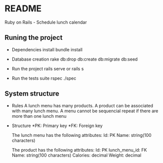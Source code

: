 # README

Ruby on Rails - Schedule lunch calendar

## Runing the project

* Dependencies install
  bundle install

* Database creation
  rake db:drop db:create db:migrate db:seed

* Run the project
  rails serve or rails s

* Run the tests suite
  rspec ./spec

## System structure

* Rules
    A lunch menu has many products. A product can be associated with many lunch menu.
    A menu cannot be sequencial repeat if there are more than one lunch menu

* Structure
  *PK: Primary key
  *FK: Foreign key

  The lunch menu has the following attributes:
  Id: PK
  Name: string(100 characters)

  The product has the following attributes:
  Id: PK
  lunch_menu_id: FK
  Name: string(100 characters)
  Calories: decimal
  Weight: decimal